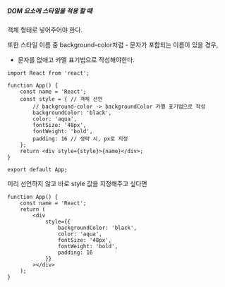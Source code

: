 ##### DOM 요소에 스타일을 적용 할 때

객체 형태로 넣어주어야 한다.

또한 스타일 이름 중 background-color처럼 - 문자가 포함되는 이름이 있을 경우,

- 문자를 없애고 카멜 표기법으로 작성해야한다.

```react
import React from 'react';

function App() {
    const name = 'React';
    const style = { // 객체 선언
        // background-color -> backgroundColor 카멜 표기법으로 작성
        backgroundColor: 'black',
        color: 'aqua',
        fontSize: '48px',
        fontWeight: 'bold',
        padding: 16 // 생략 시, px로 지정
    };
    return <div style={style}>{name}</div>;
}

export default App;
```



미리 선언하지 않고 바로 style 값을 지정해주고 싶다면

```react
function App() {
    const name = 'React';
    return (
    	<div
            style={{
                backgroundColor: 'black',
                color: 'aqua',
                fontSize: '48px',
                fontWeight: 'bold',
                padding: 16
            }}
        ></div>
    );
}
```

